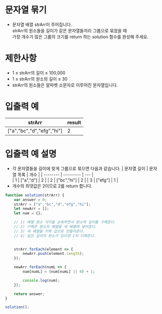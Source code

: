 # 문자열 묶기
- 문자열 배열 strArr이 주어집니다.  
strArr의 원소들을 길이가 같은 문자열들끼리 그룹으로 묶었을 때  
가장 개수가 많은 그룹의 크기를 return 하는 solution 함수를 완성해 주세요.


# 제한사항
- 1 ≤ strArr의 길이 ≤ 100,000
- 1 ≤ strArr의 원소의 길이 ≤ 30
- strArr의 원소들은 알파벳 소문자로 이루어진 문자열입니다.


# 입출력 예
| strArr | result |
| ------ | ------ |
| ["a","bc","d","efg","hi"] | 2 |

# 입출력 예 설명
- 각 문자열들을 길이에 맞게 그룹으로 묶으면 다음과 같습니다.
| 문자열 길이 | 문자열 목록 | 개수 |
| -------- | --------- | --- |  
| 1	| ["a","d"]	| 2 |
| 2 | ["bc","hi"] | 2 |
| 3	| ["efg"] |	1 |
- 개수의 최댓값은 2이므로 2를 return 합니다.


```javascript
function solution(strArr) {
    var answer = 0;
    strArr = ["a","bc","d","efg","hi"];
    let newArr = [];
    let num = {};

    // 1) 배열 원소 각각을 순회하면서 원소의 길이를 구해준다.
    // 2) 구해준 원소의 배열을 새 배열에 넣어준다.
    // 3) 새 배열을 키와 값으로 만들어준다.
    // 4) 같은 길이의 원소가 있다면 1씩 더해준다.
 

    strArr.forEach(element => {
        newArr.push(element.length);
    });

    newArr.forEach(numL => {
        num[numL] = (num[numL] || 0) + 1;

        console.log(num);
    });

    return answer;
}

solution();
```
